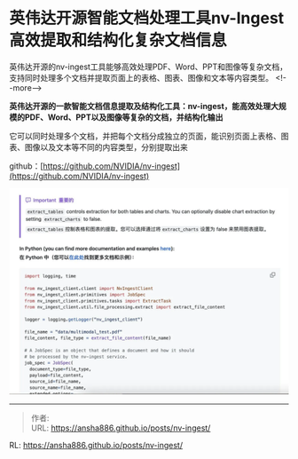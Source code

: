 # 英伟达开源智能文档处理工具nv-Ingest 高效提取和结构化复杂文档信息

英伟达开源的nv-ingest工具能够高效处理PDF、Word、PPT和图像等复杂文档，支持同时处理多个文档并提取页面上的表格、图表、图像和文本等内容类型。
&lt;!--more--&gt;

**英伟达开源的一款智能文档信息提取及结构化工具：nv-ingest，能高效处理大规模的PDF、Word、PPT以及图像等复杂的文档，并结构化输出**

它可以同时处理多个文档，并把每个文档分成独立的页面，能识别页面上表格、图表、图像以及文本等不同的内容类型，分别提取出来

github：[https://github.com/NVIDIA/nv-ingest](https://github.com/NVIDIA/nv-ingest)

![](https://raw.githubusercontent.com/ansha886/blog-images/master/nv-ingest1.webp)


---

> 作者:   
> URL: https://ansha886.github.io/posts/nv-ingest/  

RL: https://ansha886.github.io/posts/nv-ingest/  

